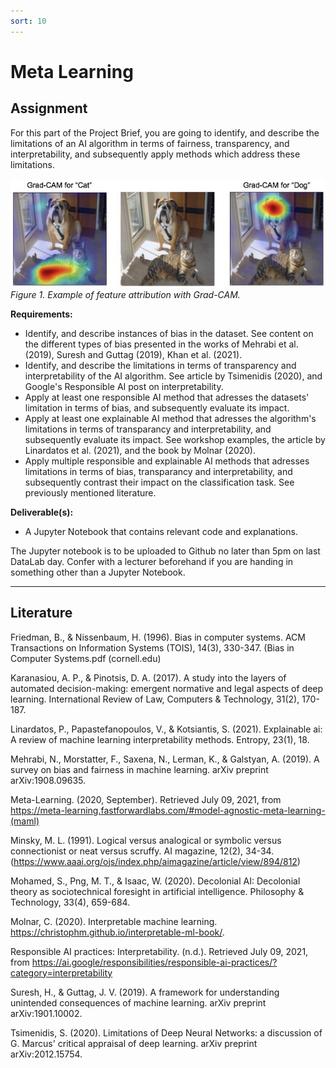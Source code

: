 ```yaml
---
sort: 10
---
```


# Meta Learning

## __Assignment__

For this part of the Project Brief, you are going to identify, and describe the limitations of an AI algorithm in terms of fairness, transparency, and interpretability, and subsequently apply methods which address these limitations.

<img src="./images/grad_cam.jpg" alt="SQL meme" width="600"/> \
*Figure 1. Example of feature attribution with Grad-CAM.*

__Requirements:__

- Identify, and describe instances of bias in the dataset. See content on the different types of bias presented in the works of Mehrabi et al. (2019), Suresh and Guttag (2019), Khan et al. (2021).
- Identify, and describe the limitations in terms of transparency and interpretability of the AI algorithm. See article by Tsimenidis (2020), and Google's Responsible AI post on interpretability.
- Apply at least one responsible AI method that adresses the datasets' limitation in terms of bias, and subsequently evaluate its impact.
- Apply at least one explainable AI method that adresses the algorithm's limitations in terms of transparancy and interpretability, and subsequently evaluate its impact. See workshop examples, the article by Linardatos et al. (2021), and the book by Molnar (2020).
- Apply multiple responsible and explainable AI methods that adresses limitations in terms of bias, transparancy and interpretability, and subsequently contrast their impact on the classification task. See previously mentioned literature.

__Deliverable(s):__

- A Jupyter Notebook that contains relevant code and explanations.

The Jupyter notebook is to be uploaded to Github no later than 5pm on last DataLab day. Confer with a lecturer beforehand if you are handing in something other than a Jupyter Notebook.

***

## __Literature__

Friedman, B., & Nissenbaum, H. (1996). Bias in computer systems. ACM Transactions on Information Systems (TOIS), 14(3), 330-347. (Bias in Computer Systems.pdf (cornell.edu)

Karanasiou, A. P., & Pinotsis, D. A. (2017). A study into the layers of automated decision-making: emergent normative and legal aspects of deep learning. International Review of Law, Computers & Technology, 31(2), 170-187.

Linardatos, P., Papastefanopoulos, V., & Kotsiantis, S. (2021). Explainable ai: A review of machine learning interpretability methods. Entropy, 23(1), 18.

Mehrabi, N., Morstatter, F., Saxena, N., Lerman, K., & Galstyan, A. (2019). A survey on bias and fairness in machine learning. arXiv preprint arXiv:1908.09635.

Meta-Learning. (2020, September). Retrieved July 09, 2021, from https://meta-learning.fastforwardlabs.com/#model-agnostic-meta-learning-(maml)

Minsky, M. L. (1991). Logical versus analogical or symbolic versus connectionist or neat versus scruffy. AI magazine, 12(2), 34-34. (https://www.aaai.org/ojs/index.php/aimagazine/article/view/894/812)

Mohamed, S., Png, M. T., & Isaac, W. (2020). Decolonial AI: Decolonial theory as sociotechnical foresight in artificial intelligence. Philosophy & Technology, 33(4), 659-684.

Molnar, C. (2020). Interpretable machine learning. https://christophm.github.io/interpretable-ml-book/.

Responsible AI practices: Interpretability. (n.d.). Retrieved July 09, 2021, from https://ai.google/responsibilities/responsible-ai-practices/?category=interpretability

Suresh, H., & Guttag, J. V. (2019). A framework for understanding unintended consequences of machine learning. arXiv preprint arXiv:1901.10002.

Tsimenidis, S. (2020). Limitations of Deep Neural Networks: a discussion of G. Marcus' critical appraisal of deep learning. arXiv preprint arXiv:2012.15754.
